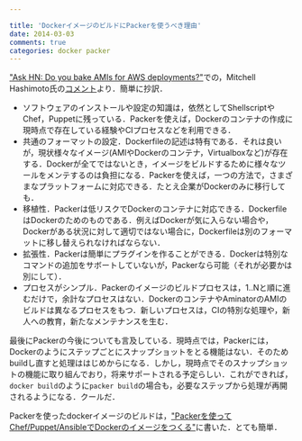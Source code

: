 ```yaml
---

title: 'DockerイメージのビルドにPackerを使うべき理由'
date: 2014-03-03
comments: true
categories: docker packer
---
```


["Ask HN: Do you bake AMIs for AWS deployments?"](https://news.ycombinator.com/item?id=7066002)での，Mitchell Hashimoto氏の[コメント](https://news.ycombinator.com/item?id=7067648)より．簡単に抄訳．

- ソフトウェアのインストールや設定の知識は，依然としてShellscriptやChef，Puppetに残っている．Packerを使えば，Dockerのコンテナの作成に現時点で存在している経験やCIプロセスなどを利用できる．
- 共通のフォーマットの設定．Dockerfileの記述は特有である．それは良いが，現状様々なイメージ(AMIやDockerのコンテナ，Virtualboxなど)が存在する．Dockerが全てではないとき，イメージをビルドするために様々なツールをメンテするのは負担になる．Packerを使えば，一つの方法で，さまざまなプラットフォームに対応できる．たとえ企業がDockerのみに移行しても．
- 移植性．Packerは低リスクでDockerのコンテナに対応できる．DockerfileはDockerのためのものである．例えばDockerが気に入らない場合や，Dockerがある状況に対して適切ではない場合に，Dockerfileは別のフォーマットに移し替えられなければならない．
- 拡張性．Packerは簡単にプラグインを作ることができる．Dockerは特別なコマンドの追加をサボートしていないが，Packerなら可能（それが必要かは別にして）．
- プロセスがシンプル．Packerのイメージのビルドプロセスは，1..Nと順に進むだけで，余計なプロセスはない．DockerのコンテナやAminatorのAMIのビルドは異なるプロセスをもつ．新しいプロセスは，CIの特別な処理や，新人への教育，新たなメンテナンスを生む．

最後にPackerの今後についても言及している．現時点では，Packerには，Dockerのようにステップごとにスナップショットをとる機能はない．そのためbuildし直すと処理ははじめからになる．しかし，現時点でそのスナップショットの機能に取り組んでおり，将来サポートされる予定らしい．これができれば，`docker build`のように`packer build`の場合も，必要なステップから処理が再開されるようになる．クールだ．

Packerを使ったdockerイメージのビルドは，["Packerを使ってChef/Puppet/AnsibleでDockerのイメージをつくる"](http://deeeet.com/writing/2014/03/02/build-docker-image-by-packer/)に書いた．とても簡単．
